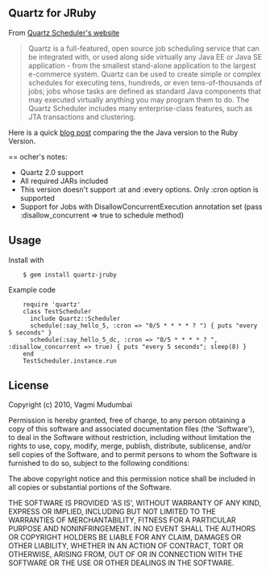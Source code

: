 ## Quartz for JRuby

From [Quartz Scheduler's website](http://www.quartz-scheduler.org/)

> Quartz is a full-featured, open source job scheduling service that can be integrated with, or used along side virtually any Java EE or Java SE application - from the smallest stand-alone application to the largest e-commerce system. Quartz can be used to create simple or complex schedules for executing tens, hundreds, or even tens-of-thousands of jobs; jobs whose tasks are defined as standard Java components that may executed virtually anything you may program them to do. The Quartz Scheduler includes many enterprise-class features, such as JTA transactions and clustering.

Here is a quick [blog post](http://www.artha42.com/blog/scheduling_jobs_with_quartz_jruby) comparing the the Java version to the Ruby Version.

== ocher's notes:

* Quartz 2.0 support
* All required JARs included
* This version doesn't support :at and :every options. Only :cron option is supported
* Support for Jobs with DisallowConcurrentExecution annotation set (pass :disallow_concurrent => true to schedule method)

## Usage

Install with

        $ gem install quartz-jruby

Example code

        require 'quartz'
        class TestScheduler
          include Quartz::Scheduler
          schedule(:say_hello_5, :cron => "0/5 * * * * ? ") { puts "every 5 seconds" }
          schedule(:say_hello_5_dc, :cron => "0/5 * * * * ? ", :disallow_concurrent => true) { puts "every 5 seconds"; sleep(8) }
        end
        TestScheduler.instance.run

## License

Copyright (c) 2010, Vagmi Mudumbai

Permission is hereby granted, free of charge, to any person obtaining
a copy of this software and associated documentation files (the
'Software'), to deal in the Software without restriction, including
without limitation the rights to use, copy, modify, merge, publish,
distribute, sublicense, and/or sell copies of the Software, and to
permit persons to whom the Software is furnished to do so, subject to
the following conditions:

The above copyright notice and this permission notice shall be
included in all copies or substantial portions of the Software.

THE SOFTWARE IS PROVIDED 'AS IS', WITHOUT WARRANTY OF ANY KIND,
EXPRESS OR IMPLIED, INCLUDING BUT NOT LIMITED TO THE WARRANTIES OF
MERCHANTABILITY, FITNESS FOR A PARTICULAR PURPOSE AND NONINFRINGEMENT.
IN NO EVENT SHALL THE AUTHORS OR COPYRIGHT HOLDERS BE LIABLE FOR ANY
CLAIM, DAMAGES OR OTHER LIABILITY, WHETHER IN AN ACTION OF CONTRACT,
TORT OR OTHERWISE, ARISING FROM, OUT OF OR IN CONNECTION WITH THE
SOFTWARE OR THE USE OR OTHER DEALINGS IN THE SOFTWARE.


